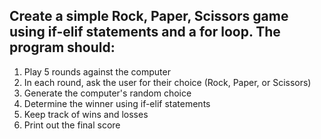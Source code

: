 
## Create a simple Rock, Paper, Scissors game using if-elif statements and a for loop. The program should:

1. Play 5 rounds against the computer
2. In each round, ask the user for their choice (Rock, Paper, or Scissors)
3. Generate the computer's random choice
4. Determine the winner using if-elif statements
5. Keep track of wins and losses
6. Print out the final score
